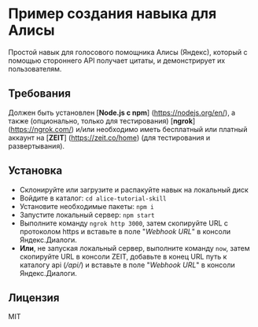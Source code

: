 # Пример создания навыка для Алисы
Простой навык для голосового помощника Алисы (Яндекс), который с помощью стороннего API получает цитаты, и демонстрирует их пользователям.

## Требования
Должен быть установлен [**Node.js с npm**] (https://nodejs.org/en/), а также (опционально, только для тестирования) [**ngrok**] (https://ngrok.com/) и/или необходимо иметь бесплатный или платный аккаунт на [**ZEIT**] (https://zeit.co/home) (для тестирования и развертывания). 

## Установка
* Склонируйте или загрузите и распакуйте навык на локальный диск
* Войдите в каталог: `cd alice-tutorial-skill`
* Установите необходимые пакеты: `npm i`
* Запустите локальный сервер: `npm start`
* Выполните команду `ngrok http 3000`, затем скопируйте URL с протоколом https и вставьте в поле "*Webhook URL*" в консоли Яндекс.Диалоги.
* **Или**, не запуская локальный сервер, выполните команду `now`, затем скопируйте URL в консоли ZEIT, добавьте в конец URL путь к каталогу api (*/api/*) и вставьте в поле "*Webhook URL*" в консоли Яндекс.Диалоги.

## Лицензия
MIT
 

